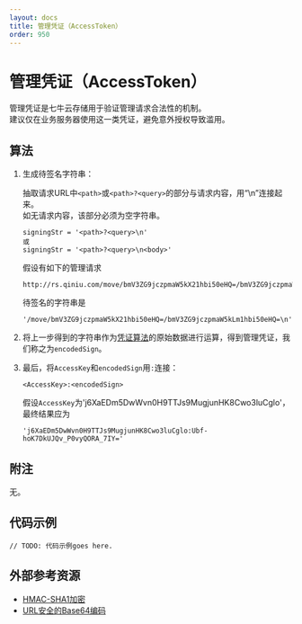 ```yaml
---
layout: docs
title: 管理凭证（AccessToken）
order: 950
---
```


<a id="access-token"></a>
# 管理凭证（AccessToken）

管理凭证是七牛云存储用于验证管理请求合法性的机制。  
建议仅在业务服务器使用这一类凭证，避免意外授权导致滥用。  

<a id="access-token-algorithm"></a>
## 算法

1. 生成待签名字符串：  

	抽取请求URL中`<path>`或`<path>?<query>`的部分与请求内容，用“\n”连接起来。  
	如无请求内容，该部分必须为空字符串。  

	```
    signingStr = '<path>?<query>\n'
    或
    signingStr = '<path>?<query>\n<body>'
	```

	假设有如下的管理请求  

	```
    http://rs.qiniu.com/move/bmV3ZG9jczpmaW5kX21hbi50eHQ=/bmV3ZG9jczpmaW5kLm1hbi50eHQ=
	```

	待签名的字符串是  

	```
    '/move/bmV3ZG9jczpmaW5kX21hbi50eHQ=/bmV3ZG9jczpmaW5kLm1hbi50eHQ=\n'
	```

2. 将上一步得到的字符串作为[凭证算法][tokenAlgorithmHref]的原始数据进行运算，得到管理凭证，我们称之为`encodedSign`。

3. 最后，将`AccessKey`和`encodedSign`用`:`连接：  

	```
    <AccessKey>:<encodedSign>
	```

    假设`AccessKey`为'j6XaEDm5DwWvn0H9TTJs9MugjunHK8Cwo3luCglo'，最终结果应为  

    
	```
    'j6XaEDm5DwWvn0H9TTJs9MugjunHK8Cwo3luCglo:Ubf-hoK7DkUJQv_P0vyQORA_7IY='
	```

<a id="access-token-remarks"></a>
## 附注

无。

<a id="access-token-samples"></a>
## 代码示例

```
// TODO: 代码示例goes here.
```

<a id="access-external-resources"></a>
## 外部参考资源

- [HMAC-SHA1加密][hmacSha1Href]
- [URL安全的Base64编码][urlsafeBase64Href]

[hmacSha1Href]:             http://en.wikipedia.org/wiki/Hash-based_message_authentication_code                  "HMAC-SHA1加密"
[urlsafeBase64Href]:        http://zh.wikipedia.org/wiki/Base64#.E5.9C.A8URL.E4.B8.AD.E7.9A.84.E5.BA.94.E7.94.A8 "URL安全的Base64编码"
[tokenAlgorithmHref]:		token-algorithm.html
